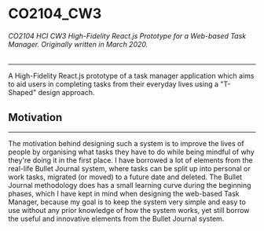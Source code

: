 # CO2104_CW3

###### CO2104 HCI CW3 High-Fidelity React.js Prototype for a Web-based Task Manager. Originally written in March 2020.
-----------

A High-Fidelity React.js prototype of a task manager application which aims to aid users in completing tasks from their everyday lives using a "T-Shaped" design approach.

## Motivation
-----------

The motivation behind designing such a system is to improve the lives of people by organising what tasks they have to do while being mindful of why they're doing it in the first place. I have borrowed a lot of elements from the real-life Bullet Journal system, where tasks can be split up into personal or work tasks, migrated (or moved) to a future date and deleted. The Bullet Journal methodology does has a small learning curve during the beginning phases, which I have kept in mind when designing the web-based Task Manager, because my goal is to keep the system very simple and easy to use without any prior knowledge of how the system works, yet still borrow the useful and innovative elements from the Bullet Journal system.

